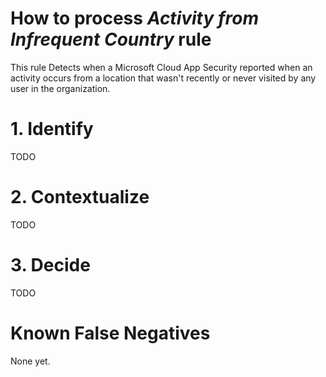# How to process *Activity from Infrequent Country* rule
This rule Detects when a Microsoft Cloud App Security reported when an activity occurs from a location that wasn't recently or never visited by any user in the organization.

# 1. Identify
TODO

# 2. Contextualize
TODO

# 3. Decide
TODO

# Known False Negatives
None yet.
